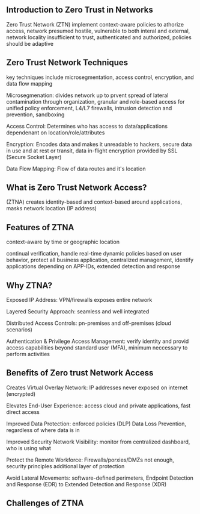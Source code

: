 ## Introduction to Zero Trust in Networks

Zero Trust Network (ZTN) implement context-aware policies to athorize access, network presumed hostile, vulnerable to both interal and external, network locality insufficient to trust, authenticated and authorized, policies should be adaptive

## Zero Trust Network Techniques

key techniques include microsegmentation, access control, encryption, and data flow mapping

Microsegmenation: divides network up to prvent spread of lateral contamination through organization, granular and role-based access for unified policy enforcement, L4/L7 firewalls, intrusion detection and prevention, sandboxing


Access Control: Determines who has access to data/applications dependenant on location/role/attributes

Encryption: Encodes data and makes it unreadable to hackers, secure data in use and at rest or transit, data in-flight encryption provided by SSL (Secure Socket Layer)

Data Flow Mapping: Flow of data routes and it's location 

## What is Zero Trust Network Access?

(ZTNA) creates identity-based and context-based around applications, masks network location (IP address) 

## Features of ZTNA

context-aware by time or geographic location

continual verification, handle real-time dynamic policies based on user behavior, protect all business application, centralized management, identify applications depending on APP-IDs, extended detection and response

## Why ZTNA?

Exposed IP Address: VPN/firewalls exposes entire network

Layered Security Approach: seamless and well integrated 

Distributed Access Controls: pn-premises and off-premises (cloud scenarios)

Authentication & Privilege Access Management: verify identity and provid access capabilities beyond standard user (MFA), minimum neccessary to perform activities

## Benefits of Zero trust Network Access

Creates Virtual Overlay Network: IP addresses never exposed on internet (encrypted)

Elevates End-User Experience: access cloud and private applications, fast direct access

Improved Data Protection: enforced policies (DLP) Data Loss Prevention, regardless of where data is in

Improved Security Network Visibility: monitor from centralized dashboard, who is using what

Protect the Remote Workforce: Firewalls/porxies/DMZs not enough, security principles additional layer of protection

Avoid Lateral Movements: software-defined perimeters, Endpoint Detection and Response (EDR) to Extended Detection and Response (XDR)

## Challenges of ZTNA
















































